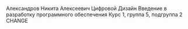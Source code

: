 Александров Никита Алексеевич
Цифровой Дизайн
Введение в разработку программного обеспечения
Курс 1, группа 5, подгруппа 2
CHANGE

